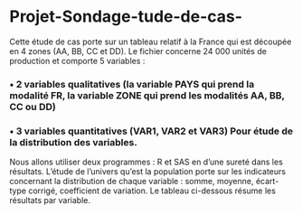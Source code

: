 # Projet-Sondage-tude-de-cas-
Cette étude de cas porte sur un tableau relatif à la France qui est découpée en 4 zones (AA, BB, CC et DD). 
Le fichier concerne 24 000 unités de production et comporte 5 variables : 

  ### • 2 variables qualitatives (la variable PAYS qui prend la modalité FR, la variable ZONE qui prend les modalités AA, BB, CC ou DD)
  
  ### • 3 variables quantitatives (VAR1, VAR2 et VAR3) Pour étude de la distribution des variables. 
 
Nous allons utiliser deux programmes : R et SAS en d’une sureté dans les résultats. L’étude de l’univers qu’est la population porte sur les indicateurs concernant la distribution de chaque variable : somme, moyenne, écart-type corrigé, coefficient de variation. Le tableau ci-dessous résume les résultats par variable.

